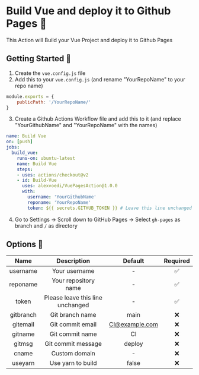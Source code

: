 # Build Vue and deploy it to Github Pages 🚀

This Action will Build your Vue Project and deploy it to Github Pages

## Getting Started 🎉

1. Create the `vue.config.js` file
2. Add this to your `vue.config.js` (and rename "YourRepoName" to your repo name)

```javascript
module.exports = {
    publicPath: '/YourRepoName/'
}
```

3. Create a Github Actions Workflow file and add this to it (and replace "YourGithubName" and "YourRepoName" with the names)

```yml
name: Build Vue
on: [push]
jobs:
  build_vue:
    runs-on: ubuntu-latest
    name: Build Vue
    steps:
    - uses: actions/checkout@v2
    - id: Build-Vue
      uses: alexvoedi/VuePagesAction@1.0.0
      with:
        username: 'YourGithubName'
        reponame: 'YourRepoName'
        token: ${{ secrets.GITHUB_TOKEN }} # Leave this line unchanged
```

4. Go to Settings -> Scroll down to GitHub Pages -> Select `gh-pages` as branch and `/` as directory

## Options 🔧

|   Name   |            Description           |     Default    | Required |
|:--------:|:--------------------------------:|:--------------:|:--------:|
| username |           Your username          |        -       |     ✅    |
| reponame |       Your repository name       |        -       |     ✅    |
|   token  | Please leave this line unchanged |        -       |     ✅    |
| gitbranch|         Git branch name          | main           |     ❌    |
| gitemail |         Git commit email         | CI@example.com |     ❌    |
|  gitname |          Git commit name         |       CI       |     ❌    |
|  gitmsg  |        Git commit message        |     deploy     |     ❌    |
|   cname  |           Custom domain          |        -       |     ❌    |
|  useyarn |         Use yarn to build        |      false     |     ❌    |
